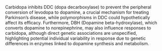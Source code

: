 Carbidopa inhibits DDC (dopa decarboxylase) to prevent the peripheral conversion of levodopa to dopamine, a crucial mechanism for treating Parkinson’s disease, while polymorphisms in DDC could hypothetically affect its efficacy. Furthermore, DBH (Dopamine beta-hydroxylase), which converts dopamine to norepinephrine, may also influence responses to carbidopa, although direct genetic associations are unspecified, highlighting potential individual variability in response due to genetic differences in enzymes linked to dopamine synthesis and metabolism.